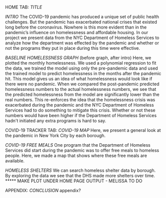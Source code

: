 HOME TAB:
*TITLE*

*INTRO*
The COVID-19 pandemic has produced a unique set of public health challenges. But the pandemic has exacerbated national crises that existed long before the coronavirus. Nowhere is this more evident than in the pandemic’s influence on homelessness and affordable housing. In our project we present data from the NYC Department of Homeless Services to analyze how the department was effected by the pandemic and whether or not the programs they put in place during this time were effective.

*BASELINE HOMELESSNESS GRAPH* (before graph, after intro)
Here, we plotted the monthly homelessness. We used a polynomial regression to fit the data, we trained the model using only the pre-pandemic data and used the trained model to predict homelessness in the months after the pandemic hit. This model gives us an idea of what homelessness would look like if there were no pandemic. When we compared the post-pandemic predicted homelessness numbers to the actual homelessness numbers, we see that the predicted homelessness from the model are significantly lower than the real numbers. This re-enforces the idea that the homelessness crisis was exacerbated during the pandemic and the NYC Department of Homeless Services had to do something to mitigate this crisis. Whether or not these numbers would have been higher if the Department of Homeless Services hadn't initiated any extra programs is hard to say.

COVID-19 TRACKER TAB:
*COVID-19 MAP*
Here, we present a general look at the pandemic in New York City by each borough. 

*COVID-19 FREE MEALS*
One program that the Department of Homeless Services did start during the pandemic was to offer free meals to homeless people. Here, we made a map that shows where these free meals are available.

*HOMELESS SHELTERS*
We can search homeless shelter data by borough. By exploring the data we see that the DHS made more shelters over time.
***** MAKE PLOT UNDER HOME PAGE OUTPUT - MELISSA TO DO

APPENDIX:
*CONCLUSION* appendix?
